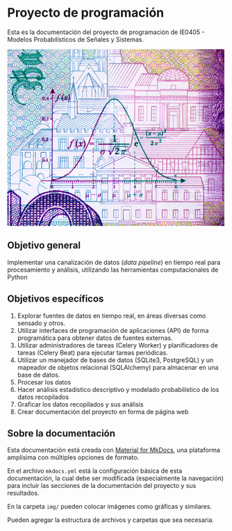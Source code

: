 # Proyecto de programación

Esta es la documentación del proyecto de programación de IE0405 - Modelos Probabilísticos de Señales y Sistemas.

![Curva de campana](img/bell.jpg)

## Objetivo general

Implementar una canalización de datos (*data pipeline*) en tiempo real para procesamiento y análisis, utilizando las herramientas computacionales de Python

## Objetivos específicos

1. Explorar fuentes de datos en tiempo real, en áreas diversas como sensado y otros.
2. Utilizar interfaces de programación de aplicaciones (API) de forma programática para obtener datos de fuentes externas.
3. Utilizar administradores de tareas (Celery Worker) y planificadores de tareas (Celery Beat) para ejecutar tareas periódicas.
4. Utilizar un manejador de bases de datos (SQLite3, PostgreSQL) y un mapeador de objetos relacional (SQLAlchemy) para almacenar en una base de datos.
5. Procesar los datos 
6. Hacer análisis estadístico descriptivo y modelado probabilístico de los datos recopilados
7. Graficar los datos recopilados y sus análisis
8. Crear documentación del proyecto en forma de página web

## Sobre la documentación

Esta documentación está creada con [Material for MkDocs](https://squidfunk.github.io/mkdocs-material/), una plataforma amplísima con múltiples opciones de formato.

En el archivo `mkdocs.yml` está la configuración básica de esta documentación, la cual debe ser modificada (especialmente la navegación) para incluir las secciones de la documentación del proyecto y sus resultados.

En la carpeta `img/` pueden colocar imágenes como gráficas y similares.

Pueden agregar la estructura de archivos y carpetas que sea necesaria.
